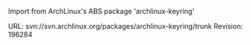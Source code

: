 Import from ArchLinux's ABS package 'archlinux-keyring'

URL: svn://svn.archlinux.org/packages/archlinux-keyring/trunk
Revision: 196284

